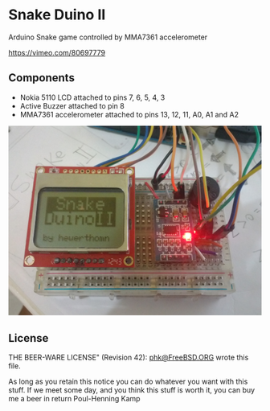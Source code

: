 # Snake Duino II

Arduino Snake game controlled by MMA7361 accelerometer

https://vimeo.com/80697779

## Components
- Nokia 5110 LCD attached to pins 7, 6, 5, 4, 3
- Active Buzzer attached to pin 8
- MMA7361 accelerometer attached to pins 13, 12, 11, A0, A1 and A2


![Snake Duino v2](snake-duino-2.jpg)

## License

THE BEER-WARE LICENSE" (Revision 42): [phk@FreeBSD.ORG]() wrote this file.

As long as you retain this notice you can do whatever you want with this stuff. If we meet some day, and you think  this stuff is worth it, you can buy me a beer in return Poul-Henning Kamp

